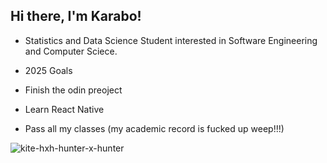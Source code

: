 ## Hi there, I'm Karabo!

- Statistics and Data Science Student interested in Software Engineering and Computer Sciece.

- 2025 Goals
- Finish the odin preoject
- Learn React Native
- Pass all my classes (my academic record is fucked up weep!!!)

![kite-hxh-hunter-x-hunter](https://github.com/user-attachments/assets/b0a9b14d-90a2-4734-94a5-21a2705b9864)


